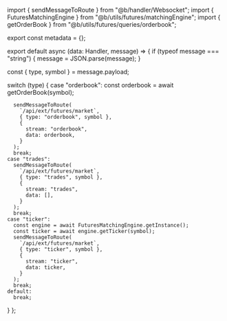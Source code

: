 import { sendMessageToRoute } from "@b/handler/Websocket";
import { FuturesMatchingEngine } from "@b/utils/futures/matchingEngine";
import { getOrderBook } from "@b/utils/futures/queries/orderbook";

export const metadata = {};

export default async (data: Handler, message) => {
  if (typeof message === "string") {
    message = JSON.parse(message);
  }

  const { type, symbol } = message.payload;

  switch (type) {
    case "orderbook":
      const orderbook = await getOrderBook(symbol);

      sendMessageToRoute(
        `/api/ext/futures/market`,
        { type: "orderbook", symbol },
        {
          stream: "orderbook",
          data: orderbook,
        }
      );
      break;
    case "trades":
      sendMessageToRoute(
        `/api/ext/futures/market`,
        { type: "trades", symbol },
        {
          stream: "trades",
          data: [],
        }
      );
      break;
    case "ticker":
      const engine = await FuturesMatchingEngine.getInstance();
      const ticker = await engine.getTicker(symbol);
      sendMessageToRoute(
        `/api/ext/futures/market`,
        { type: "ticker", symbol },
        {
          stream: "ticker",
          data: ticker,
        }
      );
      break;
    default:
      break;
  }
};
